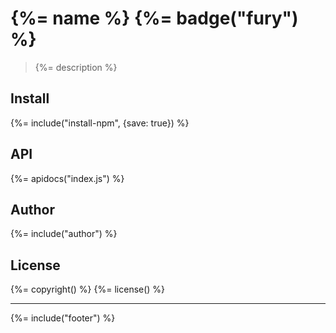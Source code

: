 # {%= name %} {%= badge("fury") %}

> {%= description %}

## Install
{%= include("install-npm", {save: true}) %}

## API
{%= apidocs("index.js") %}

## Author
{%= include("author") %}

## License
{%= copyright() %}
{%= license() %}

***

{%= include("footer") %}
